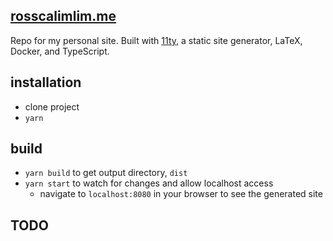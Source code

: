 ## <a href=rosscalimlim.me>rosscalimlim.me</a>

Repo for my personal site. Built with [11ty](https://www.11ty.dev), a static site generator,
LaTeX, Docker, and TypeScript.

## installation

- clone project
- `yarn`

## build

- `yarn build` to get output directory, `dist`
- `yarn start` to watch for changes and allow localhost access
  - navigate to `localhost:8080` in your browser to see the generated site

## TODO
